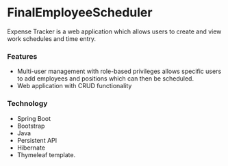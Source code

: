 # FinalEmployeeScheduler

Expense Tracker is a web application which allows users to create and view work schedules and time entry.

### Features

* Multi-user management with role-based privileges allows specific users to add employees and positions which can then be scheduled.
* Web application with CRUD functionality


### Technology

* Spring Boot
* Bootstrap
* Java 
* Persistent API
* Hibernate
* Thymeleaf template.
